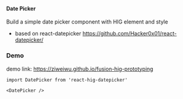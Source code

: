 #### Date Picker
Build a simple date picker component with HIG element and style
- based on react-datepicker https://github.com/Hacker0x01/react-datepicker/

### Demo
demo link: https://ziweiwu.github.io/fusion-hig-prototyping

```
import DatePicker from 'react-hig-datepicker'

<DatePicker />
```
